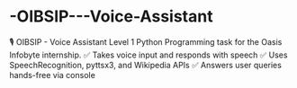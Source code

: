 # -OIBSIP---Voice-Assistant
🎙️ OIBSIP - Voice Assistant Level 1 Python Programming task for the Oasis Infobyte internship. ✅ Takes voice input and responds with speech ✅ Uses SpeechRecognition, pyttsx3, and Wikipedia APIs ✅ Answers user queries hands-free via console

